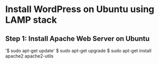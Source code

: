 # Install WordPress on Ubuntu using LAMP stack

## Step 1: Install Apache Web Server on Ubuntu

'$ sudo apt-get update'
$ sudo apt-get upgrade
$ sudo apt-get install apache2 apache2-utils 
